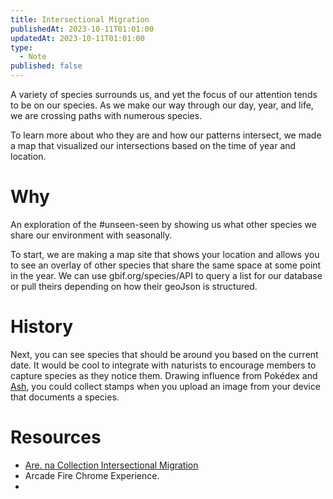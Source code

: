 ```yaml
---
title: Intersectional Migration
publishedAt: 2023-10-11T01:01:00
updatedAt: 2023-10-11T01:01:00
type:
  - Note
published: false
---
```


A variety of species surrounds us, and yet the focus of our attention tends to be on our species. As we make our way through our day, year, and life, we are crossing paths with numerous species.

To learn more about who they are and how our patterns intersect, we made a map that visualized our intersections based on the time of year and location.    


# Why

An exploration of the #unseen-seen by showing us what other species we share our environment with seasonally. 

To start, we are making a map site that shows your location and allows you to see an overlay of other species that share the same space at some point in the year. We can use gbif.org/species/API to query a list for our database or pull theirs depending on how their geoJson is structured.



# History


Next, you can see species that should be around you based on the current date. It would be cool to integrate with naturists to encourage members to capture species as they notice them. Drawing influence from  Pokédex and [Ash](https://www.finh.cc/ash), you could collect stamps when you upload an image from your device that documents a species. 






# Resources
- [Are. na Collection Intersectional Migration]([](https://www.are.na/made-for-earth/intersectional-migration))
- Arcade Fire Chrome Experience.
- 